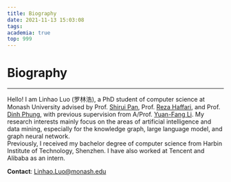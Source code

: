 ```yaml
---
title: Biography
date: 2021-11-13 15:03:08
tags:
academia: true
top: 999
---
```


# Biography
----
Hello! I am Linhao Luo (罗林浩), a PhD student of computer science at Monash University advised by Prof. [Shirui Pan](https://shiruipan.github.io/), Prof. [Reza Haffari](https://users.monash.edu.au/~gholamrh/), and Prof. [Dinh Phung](https://research.monash.edu/en/persons/dinh-phung), with previous supervision from A/Prof. [Yuan-Fang Li](https://users.monash.edu.au/~yli/).
My research interests mainly focus on the areas of artificial intelligence and data mining, especially for the knowledge graph, large language model, and graph neural network.  
Previously, I received my bachelor degree of computer science from Harbin Institute of Technology, Shenzhen. I have also worked at Tencent and Alibaba as an intern.

**Contact**: [Linhao.Luo@monash.edu](mailto:Linhao.Luo@monash.edu)

